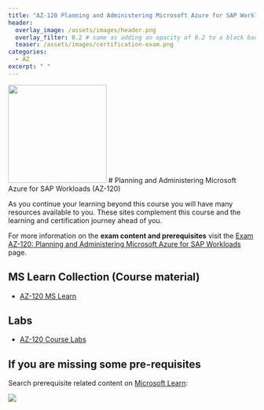 ```yaml
---
title: "AZ-120 Planning and Administering Microsoft Azure for SAP Workloads"
header:
  overlay_image: /assets/images/header.png
  overlay_filter: 0.2 # same as adding an opacity of 0.2 to a black background
  teaser: /assets/images/certification-exam.png
categories:
  - AZ
excerpt: " "
---
```


<img src="../../assets/images/certification-exam.png" width="200" height="200">
# Planning and Administering Microsoft Azure for SAP Workloads (AZ-120) 

As you continue your learning beyond this course you will have many resources available to you. These sites complement this course and the learning and certification journey ahead of you.

For more information on the **exam content and prerequisites** visit the [Exam AZ-120: Planning and Administering Microsoft Azure for SAP Workloads](https://docs.microsoft.com/en-us/learn/certifications/exams/az-120) page.

## MS Learn Collection (Course material)
- [AZ-120 MS Learn](https://aka.ms/courseAZ-120)

## Labs
- [AZ-120 Course Labs](https://github.com/MicrosoftLearning/AZ-120-Planning-and-Administering-Microsoft-Azure-for-SAP-Workloads)

## If you are missing some pre-requisites
Search prerequisite related content on [Microsoft Learn](https://docs.microsoft.com/en-us/learn/browse/):

<img src="../../assets/images/learn-search.png">